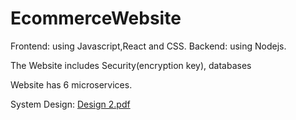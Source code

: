 # EcommerceWebsite

Frontend: using Javascript,React and CSS.
Backend: using Nodejs.

The Website includes Security(encryption key), databases

Website has 6 microservices. 


System Design:
[Design 2.pdf](https://github.com/sizarnaw/EcommerceWebsite/files/10956773/Design.2.pdf)
